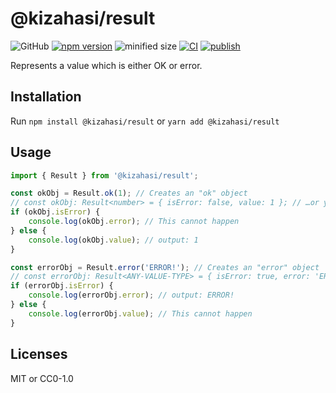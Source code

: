 # @kizahasi/result

![GitHub](https://img.shields.io/github/license/kizahasi/result) [![npm version](https://img.shields.io/npm/v/@kizahasi/result.svg?style=flat)](https://www.npmjs.com/package/@kizahasi/result) ![minified size](https://img.shields.io/bundlephobia/min/@kizahasi/result) [![CI](https://github.com/kizahasi/result/actions/workflows/ci.yml/badge.svg?branch=main)](https://github.com/kizahasi/result/actions/workflows/ci.yml) [![publish](https://github.com/kizahasi/result/actions/workflows/publish.yml/badge.svg?branch=release)](https://github.com/kizahasi/result/actions/workflows/publish.yml)

Represents a value which is either OK or error.

## Installation

Run `npm install @kizahasi/result` or `yarn add @kizahasi/result`

## Usage

```typescript
import { Result } from '@kizahasi/result';

const okObj = Result.ok(1); // Creates an "ok" object
// const okObj: Result<number> = { isError: false, value: 1 }; // …or you can create the object like this instead
if (okObj.isError) {
    console.log(okObj.error); // This cannot happen
} else {
    console.log(okObj.value); // output: 1
}

const errorObj = Result.error('ERROR!'); // Creates an "error" object
// const errorObj: Result<ANY-VALUE-TYPE> = { isError: true, error: 'ERROR!' }; // …or you can create the object like this instead
if (errorObj.isError) {
    console.log(errorObj.error); // output: ERROR!
} else {
    console.log(errorObj.value); // This cannot happen
}
```

## Licenses

MIT or CC0-1.0
